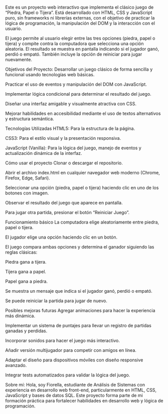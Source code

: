 Este es un proyecto web interactivo que implementa el clásico juego de “Piedra, Papel o Tijera”. Está desarrollado con HTML, CSS y JavaScript puro, sin frameworks ni librerías externas, con el objetivo de practicar la lógica de programación, la manipulación del DOM y la interacción con el usuario.

El juego permite al usuario elegir entre las tres opciones (piedra, papel o tijera) y compite contra la computadora que selecciona una opción aleatoria. El resultado se muestra en pantalla indicando si el jugador ganó, perdió o empató. También incluye la opción de reiniciar para jugar nuevamente.

Objetivos del Proyecto:
Desarrollar un juego clásico de forma sencilla y funcional usando tecnologías web básicas.

Practicar el uso de eventos y manipulación del DOM con JavaScript.

Implementar lógica condicional para determinar el resultado del juego.

Diseñar una interfaz amigable y visualmente atractiva con CSS.

Mejorar habilidades en accesibilidad mediante el uso de textos alternativos y estructura semántica.

Tecnologías Utilizadas
HTML5: Para la estructura de la página.

CSS3: Para el estilo visual y la presentación responsiva.

JavaScript (Vanilla): Para la lógica del juego, manejo de eventos y actualización dinámica de la interfaz.

Cómo usar el proyecto
Clonar o descargar el repositorio.

Abrir el archivo index.html en cualquier navegador web moderno (Chrome, Firefox, Edge, Safari).

Seleccionar una opción (piedra, papel o tijera) haciendo clic en uno de los botones con imagen.

Observar el resultado del juego que aparece en pantalla.

Para jugar otra partida, presionar el botón “Reiniciar Juego”.

Funcionamiento básico
La computadora elige aleatoriamente entre piedra, papel o tijera.

El jugador elige una opción haciendo clic en un botón.

El juego compara ambas opciones y determina el ganador siguiendo las reglas clásicas:

Piedra gana a tijera.

Tijera gana a papel.

Papel gana a piedra.

Se muestra un mensaje que indica si el jugador ganó, perdió o empató.

Se puede reiniciar la partida para jugar de nuevo.

Posibles mejoras futuras
Agregar animaciones para hacer la experiencia más dinámica.

Implementar un sistema de puntajes para llevar un registro de partidas ganadas y perdidas.

Incorporar sonidos para hacer el juego más interactivo.

Añadir versión multijugador para competir con amigos en línea.

Adaptar el diseño para dispositivos móviles con diseño responsive avanzado.

Integrar tests automatizados para validar la lógica del juego.

Sobre mí: 
Hola, soy Fiorella, estudiante de Análisis de Sistemas con experiencia en desarrollo web front-end, particularmente en HTML, CSS, JavaScript y bases de datos SQL. Este proyecto forma parte de mi formación práctica para fortalecer habilidades en desarrollo web y lógica de programación.

